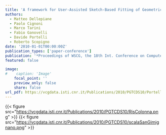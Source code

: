 ```yaml
---
title: 'A framework for User-Assisted Sketch-Based Fitting of Geometric Primitives'
authors:
  - Matteo Dellepiane
  - Paolo Cignoni
  - Marco Tarini
  - Fabio Ganovelli
  - Davide Portelli
  - Roberto Scopigno
date: '2010-01-01T00:00:00Z'
publication_types: ['paper-conference']
publication: '*Proceedings of WSCG, the 18th Int. Conference on Computer Graphics, Visualization and Computer Vision*'
featured: false

image:
#    caption: 'Image'
    focal_point: ''
    preview_only: false
    share: false
url_pdf: https://vcgdata.isti.cnr.it/Publications/2010/PGTCDS10/Portelli_etal_AFramework.pdf
---
```

{{< figure src="https://vcgdata.isti.cnr.it/Publications/2010/PGTCDS10/RisColonna.png" >}}
{{< figure src="https://vcgdata.isti.cnr.it/Publications/2010/PGTCDS10/scalaSanGimignano.png" >}}
